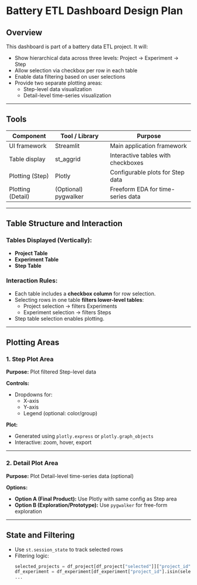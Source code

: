 # Battery ETL Dashboard Design Plan

## Overview
This dashboard is part of a battery data ETL project. It will:
- Show hierarchical data across three levels: Project → Experiment → Step
- Allow selection via checkbox per row in each table
- Enable data filtering based on user selections
- Provide two separate plotting areas:
  - Step-level data visualization
  - Detail-level time-series visualization

---

## Tools

| Component        | Tool / Library   | Purpose                            |
|------------------|------------------|------------------------------------|
| UI framework     | Streamlit        | Main application framework         |
| Table display    | st_aggrid        | Interactive tables with checkboxes |
| Plotting (Step)  | Plotly           | Configurable plots for Step data   |
| Plotting (Detail)| (Optional) pygwalker | Freeform EDA for time-series data    |

---

## Table Structure and Interaction

### Tables Displayed (Vertically):
- **Project Table**
- **Experiment Table**
- **Step Table**

### Interaction Rules:
- Each table includes a **checkbox column** for row selection.
- Selecting rows in one table **filters lower-level tables**:
  - Project selection → filters Experiments
  - Experiment selection → filters Steps
- Step table selection enables plotting.

---

## Plotting Areas

### 1. Step Plot Area

**Purpose:** Plot filtered Step-level data

**Controls:**
- Dropdowns for:
  - X-axis
  - Y-axis
  - Legend (optional: color/group)

**Plot:**
- Generated using `plotly.express` or `plotly.graph_objects`
- Interactive: zoom, hover, export

---

### 2. Detail Plot Area

**Purpose:** Plot Detail-level time-series data (optional)

**Options:**
- **Option A (Final Product):** Use Plotly with same config as Step area
- **Option B (Exploration/Prototype):** Use `pygwalker` for free-form exploration

---

## State and Filtering

- Use `st.session_state` to track selected rows
- Filtering logic:
  ```python
  selected_projects = df_project[df_project["selected"]]["project_id"]
  df_experiment = df_experiment[df_experiment["project_id"].isin(selected_projects)]
  ...
